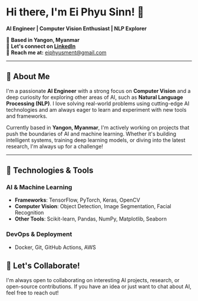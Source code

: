 # Hi there, I'm Ei Phyu Sinn! 👋

**AI Engineer | Computer Vision Enthusiast | NLP Explorer**

📍 **Based in Yangon, Myanmar**  
💼 **Let's connect on [LinkedIn](https://www.linkedin.com/in/ei-phyu-sinn-253258222/)**  
📧 **Reach me at:** [eiphyusment@gmail.com](mailto:eiphyusment@gmail.com)

---

## 🚀 About Me

I'm a passionate **AI Engineer** with a strong focus on **Computer Vision** and a deep curiosity for exploring other areas of AI, such as **Natural Language Processing (NLP)**. I love solving real-world problems using cutting-edge AI technologies and am always eager to learn and experiment with new tools and frameworks.

Currently based in **Yangon, Myanmar**, I'm actively working on projects that push the boundaries of AI and machine learning. Whether it's building intelligent systems, training deep learning models, or diving into the latest research, I'm always up for a challenge!

---

## 🔧 Technologies & Tools

### **AI & Machine Learning**
- **Frameworks**: TensorFlow, PyTorch, Keras, OpenCV
- **Computer Vision**: Object Detection, Image Segmentation, Facial Recognition
- **Other Tools**: Scikit-learn, Pandas, NumPy, Matplotlib, Seaborn


### **DevOps & Deployment**
- Docker, Git, GitHub Actions, AWS


## 🤝 Let's Collaborate!

I'm always open to collaborating on interesting AI projects, research, or open-source contributions. If you have an idea or just want to chat about AI, feel free to reach out!  

